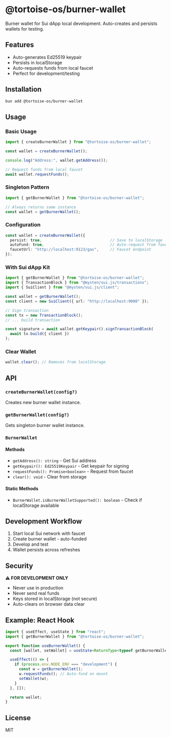 # @tortoise-os/burner-wallet

Burner wallet for Sui dApp local development. Auto-creates and persists wallets for testing.

## Features

- Auto-generates Ed25519 keypair
- Persists in localStorage
- Auto-requests funds from local faucet
- Perfect for development/testing

## Installation

```bash
bun add @tortoise-os/burner-wallet
```

## Usage

### Basic Usage

```typescript
import { createBurnerWallet } from "@tortoise-os/burner-wallet";

const wallet = createBurnerWallet();

console.log("Address:", wallet.getAddress());

// Request funds from local faucet
await wallet.requestFunds();
```

### Singleton Pattern

```typescript
import { getBurnerWallet } from "@tortoise-os/burner-wallet";

// Always returns same instance
const wallet = getBurnerWallet();
```

### Configuration

```typescript
const wallet = createBurnerWallet({
  persist: true,                              // Save to localStorage
  autoFund: true,                             // Auto-request from faucet
  faucetUrl: "http://localhost:9123/gas",     // Faucet endpoint
});
```

### With Sui dApp Kit

```typescript
import { getBurnerWallet } from "@tortoise-os/burner-wallet";
import { TransactionBlock } from "@mysten/sui.js/transactions";
import { SuiClient } from "@mysten/sui.js/client";

const wallet = getBurnerWallet();
const client = new SuiClient({ url: "http://localhost:9000" });

// Sign transaction
const tx = new TransactionBlock();
// ... build transaction

const signature = await wallet.getKeypair().signTransactionBlock(
  await tx.build({ client })
);
```

### Clear Wallet

```typescript
wallet.clear(); // Removes from localStorage
```

## API

### `createBurnerWallet(config?)`

Creates new burner wallet instance.

### `getBurnerWallet(config?)`

Gets singleton burner wallet instance.

### `BurnerWallet`

#### Methods

- `getAddress(): string` - Get Sui address
- `getKeypair(): Ed25519Keypair` - Get keypair for signing
- `requestFunds(): Promise<boolean>` - Request from faucet
- `clear(): void` - Clear from storage

#### Static Methods

- `BurnerWallet.isBurnerWalletSupported(): boolean` - Check if localStorage available

## Development Workflow

1. Start local Sui network with faucet
2. Create burner wallet - auto-funded
3. Develop and test
4. Wallet persists across refreshes

## Security

**⚠️ FOR DEVELOPMENT ONLY**

- Never use in production
- Never send real funds
- Keys stored in localStorage (not secure)
- Auto-clears on browser data clear

## Example: React Hook

```typescript
import { useEffect, useState } from "react";
import { getBurnerWallet } from "@tortoise-os/burner-wallet";

export function useBurnerWallet() {
  const [wallet, setWallet] = useState<ReturnType<typeof getBurnerWallet>>();

  useEffect(() => {
    if (process.env.NODE_ENV === "development") {
      const w = getBurnerWallet();
      w.requestFunds(); // Auto-fund on mount
      setWallet(w);
    }
  }, []);

  return wallet;
}
```

## License

MIT
